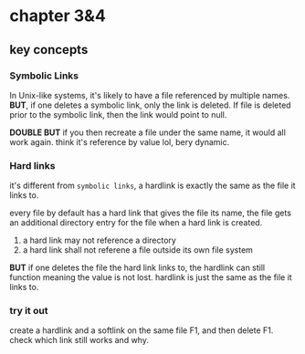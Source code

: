 # chapter 3&4

## key concepts

### Symbolic Links
In Unix-like systems, it's likely to have a file referenced by multiple names.
**BUT**, if one deletes a symbolic link, only the link is deleted.
If file is deleted prior to the symbolic link, then the link would point to null.

**DOUBLE BUT** if you then recreate a file under the same name, it would all work again. 
think it's reference by value lol, bery dynamic.

### Hard links
it's different from `symbolic links`, a hardlink is exactly the same as the file it links to.

every file by default has a hard link that gives the file its name, the file gets an additional directory 
entry for the file when a hard link is created.

1. a hard link may not reference a directory
2. a hard link shall not referene a file outside its own file system

**BUT** if one deletes the file the hard link links to, the hardlink can still function meaning the 
value is not lost. hardlink is just the same as the file it links to.

### **try it out**
create a hardlink and a softlink on the same file F1, and then delete F1.
check which link still works and why.
